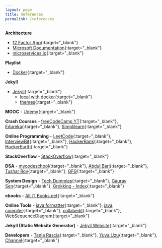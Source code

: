 ```yaml
---
layout: page
title: References
permalink: /references
---
```


**Architecture**

- [12 Factor App](https://12factor.net){:target="\_blank"}
- [Microsoft Documentation](https://docs.microsoft.com/en-us/azure/architecture/guide/){:target="\_blank"}
- [microservices.io](https://microservices.io/){:target="\_blank"}

**Playlist**

- [Docker](https://www.youtube.com/watch?v=3c-iBn73dDE){:target="\_blank"}

**Jekyll**

- [Jekyll](https://jekyllrb.com){:target="\_blank"}
  - [local with docker](https://www.youtube.com/watch?v=ZHQ3IwIL590){:target="\_blank"}
  - [themes](https://jekyllrb.com/docs/themes/){:target="\_blank"}

**MOOC** - [Udemy](https://www.udemy.com/home/my-courses/collections){:target="\_blank"}

**Crash Courses** - [freeCodeCamp YT]{:target="\_blank"}, [Edureka]{:target="\_blank"}, [Simplilearn]{:target="\_blank"}

[freecodecamp yt]: https://www.youtube.com/c/Freecodecamp/videos
[edureka]: https://www.youtube.com/user/edurekaIN/playlists
[simplilearn]: https://www.youtube.com/c/SimplilearnOfficial/videos

**Online Programming** - [LeetCode]{:target="\_blank"}, [InterviewBit]{:target="\_blank"}, [HackerRank]{:target="\_blank"}, [HackerEarth]{:target="\_blank"}

[leetcode]: https://leetcode.com/contest
[interviewbit]: https://interviewbit.com
[hackerrank]: https://www.hackerrank.com/jobs/search
[hackerearth]: https://www.hackerearth.com/challenges/hiring

**StackOverflow** - [StackOverflow]{:target="\_blank"}

[stackoverflow]: https://stackoverflow.com

**DSA** - [mycodeschool]{:target="\_blank"}, [Abdul Bari]{:target="\_blank"}, [Tushar Roy]{:target="\_blank"}, [GFG]{:target="\_blank"}

[mycodeschool]: https://www.youtube.com/user/mycodeschool/playlists
[abdul bari]: https://www.youtube.com/channel/UCZCFT11CWBi3MHNlGf019nw/playlists
[tushar roy]: https://www.youtube.com/user/tusharroy2525/playlists
[gfg]: https://www.youtube.com/channel/UC0RhatS1pyxInC00YKjjBqQ/playlists

**System Design** - [Tech Dummies]{:target="\_blank"}, [Gaurav Sen]{:target="\_blank"}, [Grokking - Index]{:target="\_blank"}

[tech dummies]: https://www.youtube.com/channel/UCn1XnDWhsLS5URXTi5wtFTA/playlists
[gaurav sen]: https://www.youtube.com/channel/UCRPMAqdtSgd0Ipeef7iFsKw/playlists
[grokking - index]: https://www.educative.io/courses/grokking-the-system-design-interview

**ebooks** - [All IT Books.net]{:target="\_blank"}

[all it books.net]: https://allitbooks.net/

**Online Tools** - [java formatter]{:target="\_blank"}, [java compiler]{:target="\_blank"}, [collabedit]{:target="\_blank"}, [WebSequenceDiagram]{:target="\_blank"}

[java formatter]: https://www.tutorialspoint.com/online_java_formatter.htm
[java compiler]: https://www.tutorialspoint.com/compile_java_online.php
[collabedit]: http://collabedit.com/
[websequencediagram]: https://www.websequencediagrams.com/

**Jekyll (Static Website Generator)** - [Jekyll Website](https://jekyllrb.com/docs){:target="\_blank"}

**Developers** - [Tania Rascia]{:target="\_blank"}, [Yuya Uzu]{:target="\_blank"}, [Channel]{:target="\_blank"}

[tania rascia]: https://www.taniarascia.com
[yuya uzu]: https://uzu.works
[channel]: https://www.youtube.com/channel/UCtjFqAKM4ve325kLmM0l-ow
